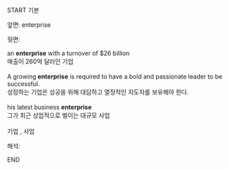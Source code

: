 START
기본

앞면:
enterprise


뒷면:
<div>an <b>enterprise</b> with a turnover of $26 billion </div><div>매출이 260억 달러인 기업</div><div><br></div><div><div>A growing <strong>enterprise</strong> is required to have a bold and passionate leader to be successful. </div><div><div>성장하는 기업은 성공을 위해 대담하고 열정적인 지도자를 보유해야 한다.</div></div></div><div><br></div><div><div>his latest business <b>enterprise</b> </div><div>그가 최근 상업적으로 벌이는 대규모 사업</div></div><div><br></div><div>기업 , 사업</div>


해석:

END